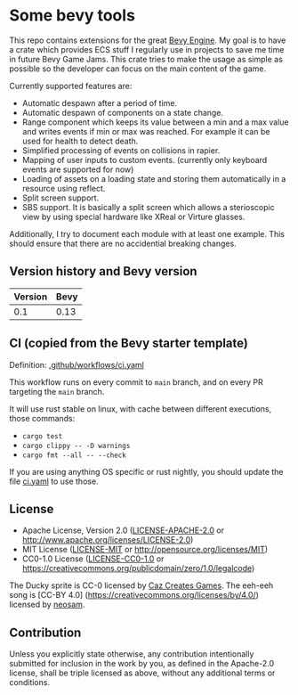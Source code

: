 # Some bevy tools

This repo contains extensions for the great [Bevy Engine](https://bevyengine.org/). My goal is to have a crate which
provides ECS stuff I regularly use in projects to save me time in future Bevy Game Jams.  This crate tries to
make the usage as simple as possible so the developer can focus on the main content of the game.

Currently supported features are:

* Automatic despawn after a period of time.
* Automatic despawn of components on a state change.
* Range component which keeps its value between a min and a max value and writes events
  if min or max was reached.  For example it can be used for health to detect death.
* Simplified processing of events on collisions in rapier.
* Mapping of user inputs to custom events. (currently only keyboard events are supported for now)
* Loading of assets on a loading state and storing them automatically in a resource using reflect.
* Split screen support.
* SBS support. It is basically a split screen which allows a sterioscopic view by using special
  hardware like XReal or Virture glasses.

Additionally, I try to document each module with at least one example. This should ensure that
there are no accidential breaking changes.

## Version history and Bevy version
| Version | Bevy |
| ------- | ---- |
| 0.1     | 0.13 |

## CI (copied from the Bevy starter template)

Definition: [.github/workflows/ci.yaml](./.github/workflows/ci.yaml)

This workflow runs on every commit to `main` branch, and on every PR targeting the `main` branch.

It will use rust stable on linux, with cache between different executions, those commands:

* `cargo test`
* `cargo clippy -- -D warnings`
* `cargo fmt --all -- --check`

If you are using anything OS specific or rust nightly, you should update the file [ci.yaml](./.github/workflows/ci.yaml) to use those.

## License

* Apache License, Version 2.0
   ([LICENSE-APACHE-2.0](LICENSE-Apache-2.0) or <http://www.apache.org/licenses/LICENSE-2.0>)
* MIT License
   ([LICENSE-MIT](LICENSE-MIT) or <http://opensource.org/licenses/MIT>)
* CC0-1.0 License
   ([LICENSE-CC0-1.0](LICENSE-CC0-1.0) or <https://creativecommons.org/publicdomain/zero/1.0/legalcode>)

The Ducky sprite is CC-0 licensed by [Caz Creates Games](https://caz-creates-games.itch.io/ducky-2).
The eeh-eeh song is [CC-BY 4.0] (https://creativecommons.org/licenses/by/4.0/) licensed by [neosam](https://github.com/neosam).

## Contribution

Unless you explicitly state otherwise, any contribution intentionally submitted
for inclusion in the work by you, as defined in the Apache-2.0 license, shall be
triple licensed as above, without any additional terms or conditions.
